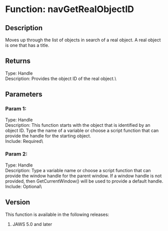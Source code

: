 # Function: navGetRealObjectID

## Description

Moves up through the list of objects in search of a real object. A real
object is one that has a title.

## Returns

Type: Handle\
Description: Provides the object ID of the real object.\

## Parameters

### Param 1:

Type: Handle\
Description: This function starts with the object that is identified by
an object ID. Type the name of a variable or choose a script function
that can provide the handle for the starting object.\
Include: Required\

### Param 2:

Type: Handle\
Description: Type a variable name or choose a script function that can
provide the window handle for the parent window. If a window handle is
not provided, then GetCurrentWindow() will be used to provide a default
handle.\
Include: Optional\

## Version

This function is available in the following releases:

1.  JAWS 5.0 and later
